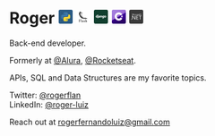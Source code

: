 # Roger <img src='./assets/python.svg' width='25px' />  <img src='./assets/flask.svg' width='25px' /> <img src='./assets/django.svg' width='25px' /> <img src='./assets/c-sharp.svg' width='25px' /> <img src='./assets/dot-net.svg' width='25px' />

Back-end developer.

Formerly at [@Alura](https://www.alura.com.br/), [@Rocketseat](https://rocketseat.com.br).

APIs, SQL and Data Structures are my favorite topics.

Twitter: [@rogerflan](https://twitter.com/rogerflan)  
LinkedIn: [@roger-luiz](http://linkedin.com/in/roger-luiz)

Reach out at [rogerfernandoluiz@gmail.com](mailto:rogerfernandoluiz@gmail.com)

